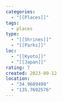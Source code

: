 ```yaml
---
categories:
  - "[[Places]]"
tags:
  - places
type:
  - "[[Shrines]]"
  - "[[Parks]]"
loc:
  - "[[Kyoto]]"
  - "[[Japan]]"
rating: 7
created: 2023-09-12
location:
  - "34.9689499"
  - "135.7692576"
---
```

